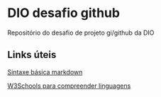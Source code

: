 # DIO desafio github
Repositório do desafio de projeto gi/github da DIO

## Links úteis
[Sintaxe básica markdown](https://www.markdownguide.org/basic-syntax)

[W3Schools para compreender linguagens](https://www.w3schools.com)
